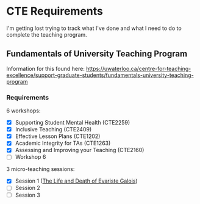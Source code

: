 # CTE Requirements

I'm getting lost trying to track what I've done and what I need to do to complete the teaching program.

## Fundamentals of University Teaching Program

Information for this found here: https://uwaterloo.ca/centre-for-teaching-excellence/support-graduate-students/fundamentals-university-teaching-program

### Requirements

6 workshops:

- [x] Supporting Student Mental Health (CTE2259)
- [x] Inclusive Teaching (CTE2409)
- [x] Effective Lesson Plans (CTE1202)
- [x] Academic Integrity for TAs (CTE1263)
- [x] Assessing and Improving your Teaching (CTE2160)
- [ ] Workshop 6

3 micro-teaching sessions:

- [x] Session 1 ([The Life and Death of Evariste Galois](./presentations/microteaching/galois.pdf))
- [ ] Session 2
- [ ] Session 3
